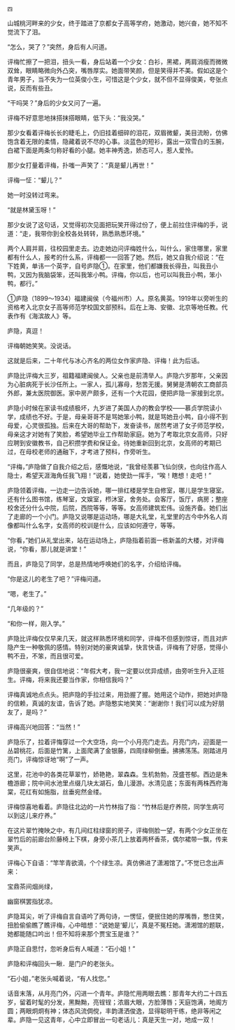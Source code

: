     四 

   山城桃河畔来的少女，终于踏进了京都女子高等学府，她激动，她兴奋，她不知不觉流下了泪。

   “怎么，哭了？”突然，身后有人问道。

   评梅忙擦了一把泪，扭头一看，身后站着一个少女：白衫，黑裙，两肩消瘦而微微双耸，眼睛略微向外凸突，嘴唇厚实。她面带笑颜，但是笑得并不美。假如这是个青年男子，当不失为一位英俊小生，可惜这是个少女，就不但不显得俊美，夸张点说，反而有些丑。

   “干吗哭？”身后的少女又问了一遍。

   评梅不好意思地抹搭抹搭眼睛，低下头：“我没哭。”

   那少女看着评梅长长的睫毛上，仍旧挂着细碎的泪花，双眉微颦，美目流盼，仿佛饱含着无限的柔情，隐藏着说不尽的心事。淡蓝色的短衫，露出一双雪白的玉腕，白裙下面是两条匀称好看的小腿。她丰神秀逸，娇态可人，惹人爱怜。

   那少女打量着评梅，扑嗤一声笑了：“真是颦儿再世！”

   评梅一怔：“颦儿？”

   她一时没转过弯来。

   “就是林黛玉呀！”

   那少女说了这句话，又觉得初次见面把玩笑开得过份了，便上前拉住评梅的手，说道：“走，我带你到全校各处转转，熟悉熟悉环境。”

   两个人肩并肩，往校园里走去。边走她边问评梅姓什么，叫什么，家住哪里，家里都有什么人，报考的什么系，评梅都一一回答了她。然后，她又自我介绍说：“在下姓黄，单讳一个英字，自号庐隐①。在家里，他们都嫌我长得丑，叫我丑小鸭，又因为我脑袋笨，还叫我笨小鸭。评梅，你以后，也可以叫我丑小鸭，笨小鸭，都行。”

   ①庐隐（1899～1934）福建闽侯（今福州市）人。原名黄英。1919年以旁听生的资格考入北京女子高等师范学校国文部预科。后在上海、安徽、北京等地任教。代表作有《海滨故人》等。

   庐隐，真逗！

   评梅朝她笑笑。没说话。

   这就是后来，二十年代与冰心齐名的两位女作家庐隐、评梅！此为后话。

   庐隐比评梅大三岁，祖籍福建闽侯人。父亲也是前清举人。庐隐六岁那年，父亲因为心脏病死于长沙任所上。一家人，孤儿寡母，愁苦无援。舅舅是清朝农工商部员外郎，兼太医院御医。家中房产颇多，还有一个大花园，便把庐隐一家接到北京。

   庐隐小时候在家读书成绩极坏，九岁进了美国人办的教会学校——慕贞学院读小学，成绩也不好。于是，母亲哥哥不是骂她笨小鸭，就是骂她丑小鸭，自小得不到母爱，心灵很孤独。后来在大哥的帮助下，发奋读书，居然考进了女子师范学校，母亲这才对她有了笑脸，希望她毕业工作帮助家庭。她为了考取北京女高师，只好应聘到安徽教书，自己积攒学费和保证金。待她重新回到北京，女高师的考期已过，在母校老师的通融下，才考进了预科，作旁听生。

   “评梅，”庐隐做了自我介绍之后，感慨地说，“我曾经羡慕飞仙剑侠，也向往作高人隐士，希望天涯海角任我飞翔！”说着，她使劲一挥手，“唉！瞎想！走吧！”

   庐隐领着评梅，一边走一边告诉她，哪一排红楼是学生自修室，哪儿是学生寝室。还有什么图书馆，练琴室，文娱室，栉沐室，舍务处。会客厅，饭厅，病房；整座校舍还分什么中院，后院，西院等等，等等。女高师建筑宏伟。设施齐备。她们出了走廊的一个小门。庐隐又说哪是运动场，哪是大礼堂，礼堂里的古今中外名人肖像都叫什么名字，女高师的校训是什么，应该如何遵守，等等。

   “你看，”她们从礼堂出来，站在运动场上，庐隐指着前面一栋新盖的大楼，对评梅说，“你看，那儿就是讲堂！”

   而且，庐隐见了同学，总是热情地呼唤她们的名字，介绍给评梅。

   “你是这儿的老生了吧？”评梅问道。

   “嗯，老生了。”

   “几年级的？”

   “和你一样，刚入学。”

   庐隐比评梅仅仅早来几天，就这样熟悉环境和同学，评梅不但感到惊讶，而且对庐隐产生一种敬佩的感情。特别对她的豪爽诚挚，快言快语，评梅有了好感，觉得小鸭不丑，不笨，而且很可爱。

   庐隐很豪爽，很自信地说：“年假大考，我一定要以优异成绩，由旁听生升入正班生。评梅，将来我还要当作家，你相信我吗？”

   评梅真诚地点点头。把庐隐的手拉过来，用劲握了握。她用这个动作，把她对庐隐的信赖，真诚的友谊，告诉了她。庐隐憨实地笑笑：“谢谢你！我们可以成为好朋友了，是吗？”

   评梅高兴地回答：“当然！”

   庐隐乐了，拉着评悔穿过一个大空场，向一个小月亮门走去。月亮门内，迎面是一丛碧桃花，后面是竹篱，上面爬满了金银藤，四周绿柳倒垂。拂拂荡荡。刚踏进月亮门，评梅惊讶地“啊”了一声。

   这里，花池中的各类花草翠竹，娇艳艳，翠森森。生机勃勃，茂盛苍郁。西边是朱檐游廊；院中间水池里点缀几块太湖石，鱼儿漫游。水清见底；东面有两株西府海棠，花红有如施脂，丝垂宛然金缕。

   评梅惊喜地看着。庐隐往北边的一片竹林指了指：“竹林后是疗养院，同学生病可以到这儿来疗养。”

   在这片翠竹掩映之中，有几间红柱绿窗的房子，评梅侧脸一望，有两个少女正坐在翠竹后的前廊台阶藤椅上下棋，身旁小茶几上放着两杯香茶，偶尔裙带一飘，传来笑声。

   评梅心下自语：“竿竿青欲滴，个个绿生凉。真仿佛进了潇湘馆了。”不觉已念出声来：

   宝鼎茶间烟尚绿，

   幽窗棋罢指犹凉。

   庐隐耳尖，听了评梅自言自语吟了两句诗，一愣怔，便抿住她的厚嘴唇，憋住笑，扭脸偷偷瞧了瞧评梅，心中暗想：“说她是‘颦儿’，真是不冤枉她。潇湘馆的题联，她都能随口吟出！但不知将来那个贾宝玉是谁？”

   庐隐正自思忖，忽听身后有人喊道：“石小姐！”

   庐隐和评梅回头一瞅．是门户的老张头。

   “石小姐，”老张头喊着说，“有人找您。”

   话音末落，从月亮门外，闪进一个青年。庐隐忙用两眼去瞧：那青年大约二十四五岁，留着时髦的分发，黑黝黝，亮锃锃；浓眉大眼，方脸薄唇；天庭饱满，地阁方圆；两眼炯炯有神；体态风流倜傥，丰韵潇洒俊逸，显得聪明干练，绝非等闲之辈。庐隐一见这青年，心中立即冒出一句老话儿：真是天生一对，地成一双！


